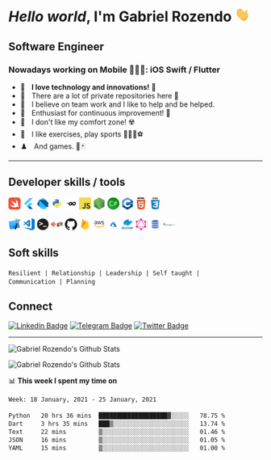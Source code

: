 # _Hello world_, I'm Gabriel Rozendo <img src="https://raw.githubusercontent.com/ABSphreak/ABSphreak/master/gifs/Hi.gif" width="30px">

## Software Engineer

### Nowadays working on **Mobile** 👨‍💻📱: iOS Swift / Flutter

- 🤖  **I love technology and innovations!** 🚀
- 🔐  There are a lot of private repositories here 🙈
- 🤝  I believe on team work and I like to help and be helped.
- 🌱  Enthusiast for continuous improvement! 🤯
- 🚫  I don't like my comfort zone! ☢️
- 💪  I like exercises, play sports 🏋️‍🧗‍🏈⚽
- ♟️  And games. 🎲🃏

---

## Developer skills / tools

<code><img alt="Swift" width="24px" src="https://raw.githubusercontent.com/github/explore/80688e429a7d4ef2fca1e82350fe8e3517d3494d/topics/swift/swift.png" /></code>
<code><img alt="Flutter" width="24px" src="https://raw.githubusercontent.com/github/explore/80688e429a7d4ef2fca1e82350fe8e3517d3494d/topics/flutter/flutter.png" /></code>
<code><img alt="Dart" width="24px" src="https://raw.githubusercontent.com/github/explore/80688e429a7d4ef2fca1e82350fe8e3517d3494d/topics/dart/dart.png" /></code>
<code><img alt="Python" width="24px" src="https://raw.githubusercontent.com/github/explore/80688e429a7d4ef2fca1e82350fe8e3517d3494d/topics/python/python.png" /></code>
<code><img alt="Go" width="24px" src="https://raw.githubusercontent.com/github/explore/80688e429a7d4ef2fca1e82350fe8e3517d3494d/topics/go/go.png" /></code>
<code><img alt="JavaScript" width="24px" src="https://raw.githubusercontent.com/github/explore/80688e429a7d4ef2fca1e82350fe8e3517d3494d/topics/javascript/javascript.png" /></code>
<code><img alt="Node.js" width="24px" src="https://raw.githubusercontent.com/github/explore/80688e429a7d4ef2fca1e82350fe8e3517d3494d/topics/nodejs/nodejs.png" /></code>
<code><img alt="C#" width="24px" src="https://raw.githubusercontent.com/github/explore/80688e429a7d4ef2fca1e82350fe8e3517d3494d/topics/csharp/csharp.png" /></code>
<code><img alt="C++" width="24px" src="https://raw.githubusercontent.com/github/explore/80688e429a7d4ef2fca1e82350fe8e3517d3494d/topics/cpp/cpp.png"></code>
<code><img alt="HTML5" width="24px" src="https://raw.githubusercontent.com/github/explore/80688e429a7d4ef2fca1e82350fe8e3517d3494d/topics/html/html.png" /></code>
<code><img alt="CSS" width="24px" src="https://raw.githubusercontent.com/github/explore/80688e429a7d4ef2fca1e82350fe8e3517d3494d/topics/css/css.png" /></code>

<code><img alt="XCode" width="24px" src="https://raw.githubusercontent.com/github/explore/80688e429a7d4ef2fca1e82350fe8e3517d3494d/topics/xcode/xcode.png" /></code>
<code><img alt="Visual Studio Code" width="24px" src="https://raw.githubusercontent.com/github/explore/80688e429a7d4ef2fca1e82350fe8e3517d3494d/topics/visual-studio-code/visual-studio-code.png" /></code>
<code><img alt="Terminal" width="24px" src="https://raw.githubusercontent.com/github/explore/80688e429a7d4ef2fca1e82350fe8e3517d3494d/topics/terminal/terminal.png" /></code>
<code><img alt="Git" width="24px" src="https://raw.githubusercontent.com/github/explore/80688e429a7d4ef2fca1e82350fe8e3517d3494d/topics/git/git.png" /></code>
<code><img alt="GitHub" width="24px" src="https://raw.githubusercontent.com/github/explore/78df643247d429f6cc873026c0622819ad797942/topics/github/github.png" /></code>
<code><img alt="Firebase" width="24px" src="https://raw.githubusercontent.com/github/explore/80688e429a7d4ef2fca1e82350fe8e3517d3494d/topics/firebase/firebase.png" /></code>
<code><img alt="AWS" width="24px" src="https://raw.githubusercontent.com/github/explore/80688e429a7d4ef2fca1e82350fe8e3517d3494d/topics/aws/aws.png" /></code>
<code><img alt="Azure" width="24px" src="https://raw.githubusercontent.com/github/explore/80688e429a7d4ef2fca1e82350fe8e3517d3494d/topics/azure/azure.png" /></code>
<code><img alt="Docker" width="24px" src="https://raw.githubusercontent.com/github/explore/80688e429a7d4ef2fca1e82350fe8e3517d3494d/topics/docker/docker.png" /></code>
<code><img alt="GraphQL" width="24px" src="https://raw.githubusercontent.com/github/explore/80688e429a7d4ef2fca1e82350fe8e3517d3494d/topics/graphql/graphql.png" /></code>
<code><img alt="SQL" width="24px" src="https://raw.githubusercontent.com/github/explore/80688e429a7d4ef2fca1e82350fe8e3517d3494d/topics/sql/sql.png" /></code>
<code><img alt="MongoDB" width="24px" src="https://raw.githubusercontent.com/github/explore/80688e429a7d4ef2fca1e82350fe8e3517d3494d/topics/mongodb/mongodb.png" /></code>

## Soft skills

<code>Resilient | Relationship | Leadership | Self taught | Communication | Planning</code>

## Connect

[![Linkedin Badge](https://img.shields.io/badge/-GabrielRozendo-blue?style=flat-square&logo=Linkedin&logoColor=white&link=https://www.linkedin.com/in/GabrielRozendo/)](https://www.linkedin.com/in/GabrielRozendo/)
[![Telegram Badge](https://img.shields.io/badge/-@GabrielRozendo-2CA5E0?style=flat-square&labelColor=2CA5E0&logo=telegram&logoColor=black&link=https://t.me/GabrielRozendo)](https://t.me/GabrielRozendo)
[![Twitter Badge](https://img.shields.io/badge/-@GabrielRozendo-1ca0f1?style=flat-square&labelColor=1ca0f1&logo=twitter&logoColor=white&link=https://twitter.com/GabrielRozendo)](https://twitter.com/GabrielRozendo)

---

![Gabriel Rozendo's Github Stats](https://github-readme-stats.codestackr.vercel.app/api?username=GabrielRozendo&show_icons=true&hide_border=true&theme=gotham&count_private=true)

![Gabriel Rozendo's Github Stats](https://github-readme-stats.vercel.app/api/top-langs/?username=GabrielRozendo&theme=dark)

📊 **This week I spent my time on**

<!--START_SECTION:waka-->
```text
Week: 18 January, 2021 - 25 January, 2021

Python   20 hrs 36 mins  ███████████████████▓░░░░░   78.75 % 
Dart     3 hrs 35 mins   ███▒░░░░░░░░░░░░░░░░░░░░░   13.74 % 
Text     22 mins         ▒░░░░░░░░░░░░░░░░░░░░░░░░   01.46 % 
JSON     16 mins         ▒░░░░░░░░░░░░░░░░░░░░░░░░   01.05 % 
YAML     15 mins         ▒░░░░░░░░░░░░░░░░░░░░░░░░   01.00 % 
```
<!--END_SECTION:waka-->

